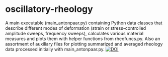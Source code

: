 # oscillatory-rheology
A main executable (main_antonpaar.py) containing Python data classes that describe different modes of deformation (strain or stress-controlled amplitude sweeps, frequency sweeps), calculates various material measures and plots them with helper functions from rheofuncs.py. Also an assortment of auxiliary files for plotting summarized and averaged rheology data processed initially with main_antonpaar.py.
[![DOI](https://zenodo.org/badge/DOI/10.5281/zenodo.5489941.svg)](https://doi.org/10.5281/zenodo.5489941)
